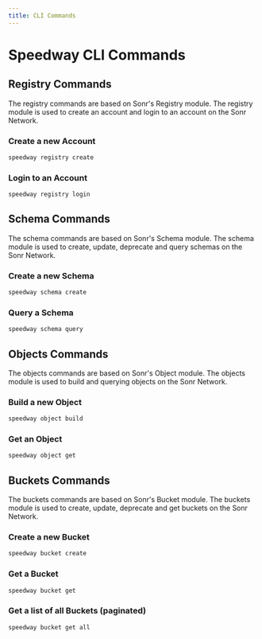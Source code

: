 ```yaml
---
title: CLI Commands
---
```

# Speedway CLI Commands
## Registry Commands
The registry commands are based on Sonr's Registry module. The registry module is used to create an account and login to an account on the Sonr Network. 
### Create a new Account
```bash
speedway registry create
```

### Login to an Account
```bash
speedway registry login
```

## Schema Commands
The schema commands are based on Sonr's Schema module. The schema module is used to create, update, deprecate and query schemas on the Sonr Network.
### Create a new Schema
```bash
speedway schema create
```

### Query a Schema
```bash
speedway schema query
```

## Objects Commands
The objects commands are based on Sonr's Object module. The objects module is used to build and querying objects on the Sonr Network.
### Build a new Object
```bash
speedway object build
```

### Get an Object
```bash
speedway object get
```

## Buckets Commands
The buckets commands are based on Sonr's Bucket module. The buckets module is used to create, update, deprecate and get buckets on the Sonr Network.
### Create a new Bucket
```bash
speedway bucket create
```

### Get a Bucket
```bash
speedway bucket get
```

### Get a list of all Buckets (paginated)
```bash
speedway bucket get all
```